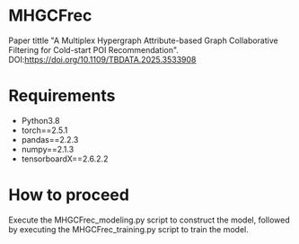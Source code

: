 # MHGCFrec

Paper tittle "A Multiplex Hypergraph Attribute-based Graph Collaborative Filtering for Cold-start POI Recommendation".
DOI:https://doi.org/10.1109/TBDATA.2025.3533908

# Requirements

* Python3.8
* torch==2.5.1
* pandas==2.2.3
* numpy==2.1.3
* tensorboardX==2.6.2.2

# How to proceed

Execute the MHGCFrec_modeling.py script to construct the model, followed by executing the MHGCFrec_training.py script to train the model.
